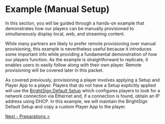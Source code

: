 # Example (Manual Setup)

In this section, you will be guided through a hands-on example that demonstrates how our players can be manually provisioned to simultaneously display local, web, and streaming content.

While many partners are likely to prefer remote provisioning over manual provisioning, this example is nevertheless useful because it introduces some important info while providing a fundamental demonstration of how our players function. As the example is straightforward to replicate, it enables users to easily follow along with their own player. Remote provisioning will be covered later in this packet.

As covered previously, provisioning a player involves applying a Setup and Player App to a player. Players that do not have a Setup explicitly applied will use the [BrightSign Default Setup](https://brightsign.atlassian.net/wiki/spaces/DOC/pages/395313598/Setup#BrightSign-Default-Setup) which configures players to look for a network connection via Ethernet and, if a connection is found, obtain an IP address using DHCP. In this example, we will maintain the BrightSign Default Setup and copy a custom Player App to the player.

[Next - Preparations >](./example-manual-setup/preparations.md)